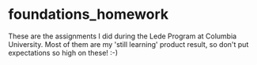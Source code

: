 # foundations_homework

These are the assignments I did during the Lede Program at Columbia University. Most of them are my 'still learning' product result, so don't put expectations so high on these! :-)
